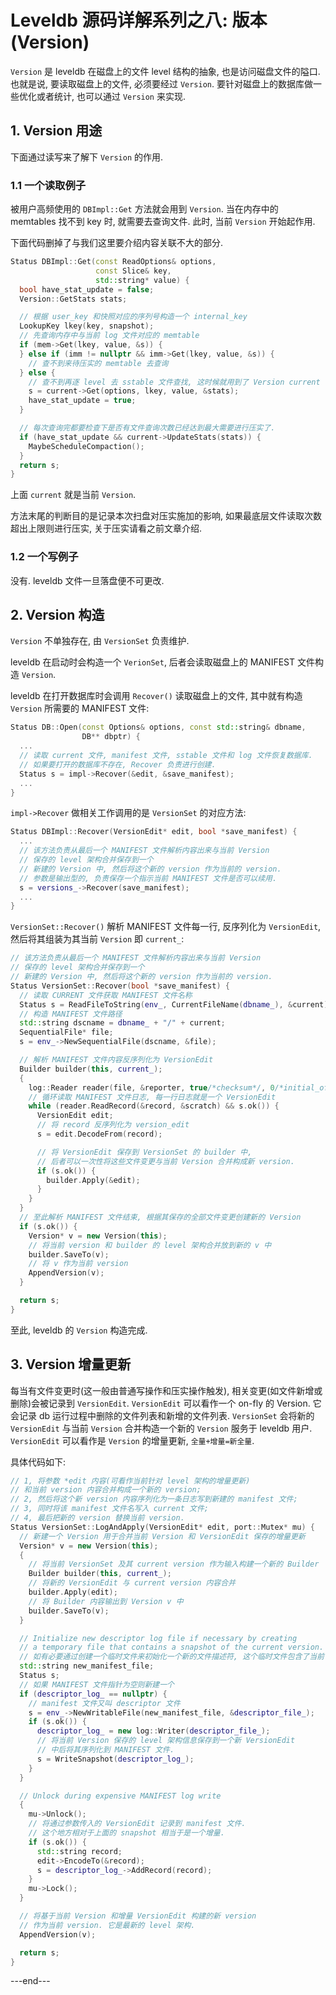# Leveldb 源码详解系列之八: 版本(Version)


`Version` 是 leveldb 在磁盘上的文件 level 结构的抽象, 也是访问磁盘文件的隘口. 也就是说, 要读取磁盘上的文件, 必须要经过 `Version`. 要针对磁盘上的数据库做一些优化或者统计, 也可以通过 `Version` 来实现.

## 1. Version 用途

下面通过读写来了解下 `Version` 的作用. 

### 1.1 一个读取例子

被用户高频使用的 `DBImpl::Get` 方法就会用到 `Version`. 当在内存中的 memtables 找不到 key 时, 就需要去查询文件. 此时, 当前 `Version` 开始起作用.

下面代码删掉了与我们这里要介绍内容关联不大的部分.

```c++
Status DBImpl::Get(const ReadOptions& options,
                   const Slice& key,
                   std::string* value) {
  bool have_stat_update = false;
  Version::GetStats stats;

  // 根据 user_key 和快照对应的序列号构造一个 internal_key
  LookupKey lkey(key, snapshot);
  // 先查询内存中与当前 log 文件对应的 memtable
  if (mem->Get(lkey, value, &s)) {
  } else if (imm != nullptr && imm->Get(lkey, value, &s)) {
    // 查不到来待压实的 memtable 去查询
  } else {
    // 查不到再逐 level 去 sstable 文件查找, 这时候就用到了 Version current
    s = current->Get(options, lkey, value, &stats);
    have_stat_update = true;
  }

  // 每次查询完都要检查下是否有文件查询次数已经达到最大需要进行压实了.
  if (have_stat_update && current->UpdateStats(stats)) {
    MaybeScheduleCompaction();
  }
  return s;
}
```

上面 `current` 就是当前 `Version`. 

方法末尾的判断目的是记录本次扫盘对压实施加的影响, 如果最底层文件读取次数超出上限则进行压实, 关于压实请看之前文章介绍.

### 1.2 一个写例子

没有. leveldb 文件一旦落盘便不可更改.

## 2. Version 构造

`Version` 不单独存在, 由 `VersionSet` 负责维护.

leveldb 在启动时会构造一个 `VerionSet`, 后者会读取磁盘上的 MANIFEST 文件构造 `Version`.

leveldb 在打开数据库时会调用 `Recover()` 读取磁盘上的文件, 其中就有构造 `Version` 所需要的 MANIFEST 文件:

```c++
Status DB::Open(const Options& options, const std::string& dbname,
                DB** dbptr) {
  ...
  // 读取 current 文件, manifest 文件, sstable 文件和 log 文件恢复数据库.
  // 如果要打开的数据库不存在, Recover 负责进行创建.
  Status s = impl->Recover(&edit, &save_manifest);
  ...
}
```

`impl->Recover` 做相关工作调用的是 `VersionSet` 的对应方法:

```c++
Status DBImpl::Recover(VersionEdit* edit, bool *save_manifest) {
  ...
  // 该方法负责从最后一个 MANIFEST 文件解析内容出来与当前 Version
  // 保存的 level 架构合并保存到一个
  // 新建的 Version 中, 然后将这个新的 version 作为当前的 version.
  // 参数是输出型的, 负责保存一个指示当前 MANIFEST 文件是否可以续用.
  s = versions_->Recover(save_manifest);
  ...
}
```

`VersionSet::Recover()` 解析 MANIFEST 文件每一行, 反序列化为 `VersionEdit`, 然后将其组装为其当前 `Version` 即 `current_`:

```c++
// 该方法负责从最后一个 MANIFEST 文件解析内容出来与当前 Version 
// 保存的 level 架构合并保存到一个
// 新建的 Version 中, 然后将这个新的 version 作为当前的 version.
Status VersionSet::Recover(bool *save_manifest) {
  // 读取 CURRENT 文件获取 MANIFEST 文件名称
  Status s = ReadFileToString(env_, CurrentFileName(dbname_), &current);
  // 构造 MANIFEST 文件路径
  std::string dscname = dbname_ + "/" + current;
  SequentialFile* file;
  s = env_->NewSequentialFile(dscname, &file);

  // 解析 MANIFEST 文件内容反序列化为 VersionEdit
  Builder builder(this, current_);
  {
    log::Reader reader(file, &reporter, true/*checksum*/, 0/*initial_offset*/);
    // 循环读取 MANIFEST 文件日志, 每一行日志就是一个 VersionEdit
    while (reader.ReadRecord(&record, &scratch) && s.ok()) {
      VersionEdit edit;
      // 将 record 反序列化为 version_edit
      s = edit.DecodeFrom(record);

      // 将 VersionEdit 保存到 VersionSet 的 builder 中, 
      // 后者可以一次性将这些文件变更与当前 Version 合并构成新 version.
      if (s.ok()) {
        builder.Apply(&edit);
      }
    }
  }
  // 至此解析 MANIFEST 文件结束, 根据其保存的全部文件变更创建新的 Version
  if (s.ok()) {
    Version* v = new Version(this);
    // 将当前 version 和 builder 的 level 架构合并放到新的 v 中
    builder.SaveTo(v);
    // 将 v 作为当前 version
    AppendVersion(v);
  }

  return s;
}
```

至此, leveldb 的 `Version` 构造完成.

## 3. Version 增量更新

每当有文件变更时(这一般由普通写操作和压实操作触发), 相关变更(如文件新增或删除)会被记录到 `VersionEdit`. `VersionEdit` 可以看作一个 on-fly 的 Version. 它会记录 db 运行过程中删除的文件列表和新增的文件列表. `VersionSet` 会将新的 `VersionEdit` 与当前 `Version` 合并构造一个新的 `Version` 服务于 leveldb 用户. `VersionEdit` 可以看作是 `Version` 的增量更新, `全量+增量=新全量`.

具体代码如下:

```c++
// 1, 将参数 *edit 内容(可看作当前针对 level 架构的增量更新)
// 和当前 version 内容合并构成一个新的 version;
// 2, 然后将这个新 version 内容序列化为一条日志写到新建的 manifest 文件;
// 3, 同时将该 manifest 文件名写入 current 文件;
// 4, 最后把新的 version 替换当前 version.
Status VersionSet::LogAndApply(VersionEdit* edit, port::Mutex* mu) {
  // 新建一个 Version 用于合并当前 Version 和 VersionEdit 保存的增量更新
  Version* v = new Version(this);
  {
    // 将当前 VersionSet 及其 current version 作为输入构建一个新的 Builder
    Builder builder(this, current_);
    // 将新的 VersionEdit 与 current version 内容合并
    builder.Apply(edit);
    // 将 Builder 内容输出到 Version v 中
    builder.SaveTo(v);
  }

  // Initialize new descriptor log file if necessary by creating
  // a temporary file that contains a snapshot of the current version.
  // 如有必要通过创建一个临时文件来初始化一个新的文件描述符, 这个临时文件包含了当前 Version 的一个快照
  std::string new_manifest_file;
  Status s;
  // 如果 MANIFEST 文件指针为空则新建一个
  if (descriptor_log_ == nullptr) {
    // manifest 文件又叫 descriptor 文件
    s = env_->NewWritableFile(new_manifest_file, &descriptor_file_);
    if (s.ok()) {
      descriptor_log_ = new log::Writer(descriptor_file_);
      // 将当前 Version 保存的 level 架构信息保存到一个新 VersionEdit 
      // 中后将其序列化到 MANIFEST 文件.
      s = WriteSnapshot(descriptor_log_);
    }
  }

  // Unlock during expensive MANIFEST log write
  {
    mu->Unlock();
    // 将通过参数传入的 VersionEdit 记录到 manifest 文件. 
    // 这个地方相对于上面的 snapshot 相当于是一个增量.
    if (s.ok()) {
      std::string record;
      edit->EncodeTo(&record);
      s = descriptor_log_->AddRecord(record);
    }
    mu->Lock();
  }

  // 将基于当前 Version 和增量 VersionEdit 构建的新 version 
  // 作为当前 version. 它是最新的 level 架构.
  AppendVersion(v);

  return s;
}
```

---end---

